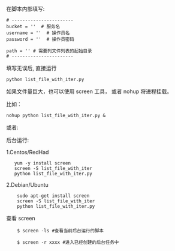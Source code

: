 在脚本内部填写:

```
# -----------------------
bucket = ''  # 服务名
username = ''  # 操作员名
password = ''  # 操作员密码

path = '' # 需要列文件列表的起始目录
# -----------------------
```

填写无误后, 直接运行

```
python list_file_with_iter.py

```

如果文件量巨大，也可以使用 screen 工具， 或者 nohup 将进程挂载。

比如：

```
nohup python list_file_with_iter.py &
```

或者:


后台运行:

1.Centos/RedHad
```
   yum -y install screen
   screen -S list_file_with_iter
   python list_file_with_iter.py
```

2.Debian/Ubuntu

```
	sudo apt-get install screen
	screen -S list_file_with_iter
	python list_file_with_iter.py
```

查看 screen
```
	$ screen -ls #查看当前后台运行的脚本
	
	$ screen -r xxxx #进入已经创建的后台任务中
```